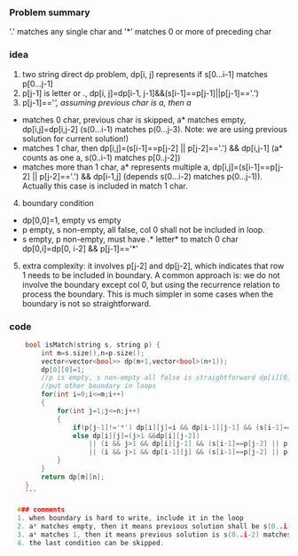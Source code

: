 ### Problem summary
'.' matches any single char and 
'*' matches 0 or more of preceding char

### idea
1. two string direct dp problem, dp[i, j] represents if s[0...i-1] matches p[0...j-1]
2. p[j-1] is letter or ., dp[i, j]=dp[i-1, j-1]&&(s[i-1]==p[j-1]||p[j-1]=='.')
3. p[j-1]=='*', assuming previous char is a, then a*
  - matches 0 char, previous char is skipped, a* matches empty, dp[i,j]=dp[i,j-2] (s(0...i-1) matches p(0...j-3). Note: we are using previous solution for current solution!)
  - matches 1 char, then dp[i,j]=(s[i-1]==p[j-2] || p[j-2]=='.') && dp[i,j-1] (a* counts as one a, s(0..i-1) matches p[0..j-2])
  - matches more than 1 char, a* represents multiple a, dp[i,j]=(s[i-1]==p[j-2] || p[j-2]=='.') && dp[i-1,j] (depends s(0...i-2) matches p(0...j-1)). Actually this case is included in match 1 char.
4. boundary condition
  - dp[0,0]=1, empty vs empty
  - p empty, s non-empty, all false, col 0 shall not be included in loop.
  - s empty, p non-empty, must have .* letter* to match 0 char dp[0,i]=dp[0, i-2] && p[j-1]=='*'
5. extra complexity: it involves p[j-2] and dp[j-2], which indicates that row 1 needs to be included in boundary. A common approach is: we do not involve the boundary except col 0, but using the recurrence relation to process the boundary. This is much simpler in some cases when the boundary is not so straightforward.

### code
```cpp
    bool isMatch(string s, string p) {
        int m=s.size(),n=p.size();
        vector<vector<bool>> dp(m+1,vector<bool>(n+1));
        dp[0][0]=1;
        //p is empty, s non-empty all false is straightforward dp[i][0]=0
        //put other boundary in loops
        for(int i=0;i<=m;i++)
        {
            for(int j=1;j<=n;j++)
            {
                if(p[j-1]!='*') dp[i][j]=i && dp[i-1][j-1] && (s[i-1]==p[j-1] || p[j-1]=='.');
                else dp[i][j]=(j>1 &&dp[i][j-2]) 
                    || (i && j>1 && dp[i][j-1] && (s[i-1]==p[j-2] || p[j-2]=='.'))
                    || (i && j>1 && dp[i-1][j] && (s[i-1]==p[j-2] || p[j-2]=='.'));
            }
        }
        return dp[m][n];
    }
    ```
  
  ### comments
  1. when boundary is hard to write, include it in the loop
  2. a* matches empty, then it means previous solution shall be s(0..i-1) matches p(0..j-3), which is dp[i, j-2]
  3. a* matches 1, then it means previous solution is s(0..i-2) matches p(0..j-1) which is dp[i-1,j]
  4. the last condition can be skipped.
